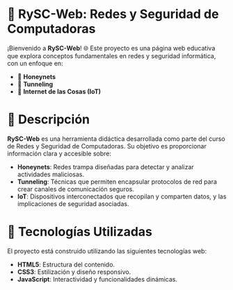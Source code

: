 # 🔐 RySC-Web: Redes y Seguridad de Computadoras

¡Bienvenido a **RySC-Web**! 🌐 Este proyecto es una página web educativa que explora conceptos fundamentales en redes y seguridad informática, con un enfoque en:

- 🐝 **Honeynets**
- 🔀 **Tunneling**
- 📡 **Internet de las Cosas (IoT)**

# 📘 Descripción

**RySC-Web** es una herramienta didáctica desarrollada como parte del curso de Redes y Seguridad de Computadoras. Su objetivo es proporcionar información clara y accesible sobre:

- **Honeynets**: Redes trampa diseñadas para detectar y analizar actividades maliciosas.
- **Tunneling**: Técnicas que permiten encapsular protocolos de red para crear canales de comunicación seguros.
- **IoT**: Dispositivos interconectados que recopilan y comparten datos, y las implicaciones de seguridad asociadas.

# 🚀 Tecnologías Utilizadas

El proyecto está construido utilizando las siguientes tecnologías web:

- **HTML5**: Estructura del contenido.
- **CSS3**: Estilización y diseño responsivo.
- **JavaScript**: Interactividad y funcionalidades dinámicas.
